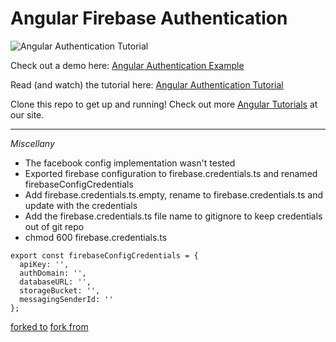 # Angular Firebase Authentication

![Angular Authentication Tutorial](https://s3.amazonaws.com/coursetro/posts/32-full.png)

Check out a demo here: [Angular Authentication Example](https://coursetro.com/preview/angular-auth-demo/)

Read (and watch) the tutorial here: [Angular Authentication Tutorial](https://coursetro.com/posts/code/32/Create-a-Full-Angular-Authentication-System-with-Firebase)

Clone this repo to get up and running! Check out more [Angular Tutorials](https://coursetro.com) at our site.





---

*Miscellany*

- The facebook config implementation wasn't tested
- Exported firebase configuration to firebase.credentials.ts and
  renamed firebaseConfigCredentials
- Add firebase.credentials.ts.empty, rename to firebase.credentials.ts
  and update with the credentials
- Add the firebase.credentials.ts file name to gitignore to keep
  credentials out of git repo
- chmod 600 firebase.credentials.ts


```
export const firebaseConfigCredentials = {
  apiKey: '',
  authDomain: '',
  databaseURL: '',
  storageBucket: '',
  messagingSenderId: ''
};
```

[forked to](https://github.com/davidwalter0/angular-auth-demo)
[fork from](https://github.com/designcourse/angular-auth-demo)
